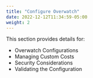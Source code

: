 ```yaml
---
title: "Configure Overwatch"
date: 2022-12-12T11:34:59-05:00
weight: 2
---
```


This section provides details for:
* Overwatch Configurations 
* Managing Custom Costs
* Security Considerations
* Validating the Configuration

